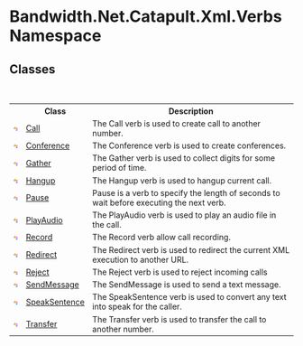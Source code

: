 ﻿# Bandwidth.Net.Catapult.Xml.Verbs Namespace

## Classes
&nbsp;<table><tr><th></th><th>Class</th><th>Description</th></tr><tr><td>![Public class](media/pubclass.gif "Public class")</td><td><a href ="T_Bandwidth_Net_Catapult_Xml_Verbs_Call.md">Call</a></td><td>
The Call verb is used to create call to another number.</td></tr><tr><td>![Public class](media/pubclass.gif "Public class")</td><td><a href ="T_Bandwidth_Net_Catapult_Xml_Verbs_Conference.md">Conference</a></td><td>
The Conference&nbsp;verb is used to create conferences.</td></tr><tr><td>![Public class](media/pubclass.gif "Public class")</td><td><a href ="T_Bandwidth_Net_Catapult_Xml_Verbs_Gather.md">Gather</a></td><td>
The Gather verb is used to collect digits for some period of time.</td></tr><tr><td>![Public class](media/pubclass.gif "Public class")</td><td><a href ="T_Bandwidth_Net_Catapult_Xml_Verbs_Hangup.md">Hangup</a></td><td>
The Hangup verb is used to hangup current call.</td></tr><tr><td>![Public class](media/pubclass.gif "Public class")</td><td><a href ="T_Bandwidth_Net_Catapult_Xml_Verbs_Pause.md">Pause</a></td><td>
Pause is a verb to specify the length of seconds to wait before executing the next verb.</td></tr><tr><td>![Public class](media/pubclass.gif "Public class")</td><td><a href ="T_Bandwidth_Net_Catapult_Xml_Verbs_PlayAudio.md">PlayAudio</a></td><td>
The PlayAudio verb is used to play an audio file in the call.</td></tr><tr><td>![Public class](media/pubclass.gif "Public class")</td><td><a href ="T_Bandwidth_Net_Catapult_Xml_Verbs_Record.md">Record</a></td><td>
The Record verb allow call recording.</td></tr><tr><td>![Public class](media/pubclass.gif "Public class")</td><td><a href ="T_Bandwidth_Net_Catapult_Xml_Verbs_Redirect.md">Redirect</a></td><td>
The Redirect verb is used to redirect the current XML execution to another URL.</td></tr><tr><td>![Public class](media/pubclass.gif "Public class")</td><td><a href ="T_Bandwidth_Net_Catapult_Xml_Verbs_Reject.md">Reject</a></td><td>
The Reject verb is used to reject incoming calls</td></tr><tr><td>![Public class](media/pubclass.gif "Public class")</td><td><a href ="T_Bandwidth_Net_Catapult_Xml_Verbs_SendMessage.md">SendMessage</a></td><td>
The SendMessage is used to send a text message.</td></tr><tr><td>![Public class](media/pubclass.gif "Public class")</td><td><a href ="T_Bandwidth_Net_Catapult_Xml_Verbs_SpeakSentence.md">SpeakSentence</a></td><td>
The SpeakSentence verb is used to convert any text into speak for the caller.</td></tr><tr><td>![Public class](media/pubclass.gif "Public class")</td><td><a href ="T_Bandwidth_Net_Catapult_Xml_Verbs_Transfer.md">Transfer</a></td><td>
The Transfer verb is used to transfer the call to another number.</td></tr></table>&nbsp;
